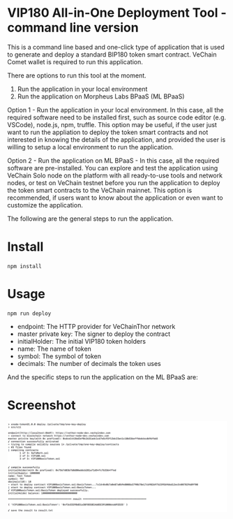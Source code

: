 VIP180 All-in-One Deployment Tool - command line version
====

This is a command line based and one-click type of application that is used to generate and deploy a standard BIP180 token smart contract. VeChain Comet wallet is required to run this application.

There are options to run this tool at the moment.

1. Run the application in your local environment
2. Run the application on Morpheus Labs BPaaS (ML BPaaS)

Option 1 - Run the application in your local environment. In this case, all the required software need to be installed first, such as source code editor (e.g. VSCode), node.js, npm, truffle. This option may be useful, if the user just want to run the appliation to deploy the token smart contracts and not interested in knowing the details of the application, and provided the user is willing to setup a local environment to run the application.

Option 2 - Run the application on ML BPaaS - In this case, all the required software are pre-installed. You can explore and test the application using VeChain Solo node on the platform with all ready-to-use tools and network nodes, or test on VeChain testnet before you run the application to deploy the token smart contracts to the VeChain mainnet. This option is recommended, if users want to know about the application or even want to customize the application.

The following are the general steps to run the application.

# Install

	npm install

# Usage

	npm run deploy


+ endpoint: The HTTP provider for VeChainThor network
+ master private key: The signer to deploy the contract
+ initialHolder: The initial VIP180 token holders
+ name: The name of token
+ symbol: The symbol of token
+ decimals: The number of decimals the token uses 

And the specific steps to run the application on the ML BPaaS are:

# Screenshot

![deploy](images/deploy.jpg)


